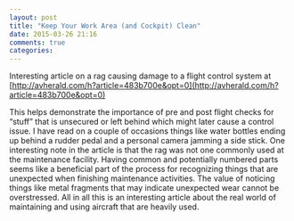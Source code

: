 ```yaml
---
layout: post
title: "Keep Your Work Area (and Cockpit) Clean"
date: 2015-03-26 21:16
comments: true
categories: 
---
```

Interesting article on a rag causing damage to a flight control system at 
[http://avherald.com/h?article=483b700e&opt=0](http://avherald.com/h?article=483b700e&opt=0)

This helps demonstrate the importance of pre and post flight checks for “stuff” that is unsecured or left behind which might later cause a control issue.
I have read on a couple of occasions things like water bottles ending up behind a rudder pedal and a personal camera jamming a side stick.
One interesting note in the article is that the rag was not one commonly used at the maintenance facility.
Having common and potentially numbered parts seems like a beneficial part of the process for recognizing things that are unexpected when finishing maintenance activities.
The value of noticing things like metal fragments that may indicate unexpected wear cannot be overstressed.
All in all this is an interesting article about the real world of maintaining and using aircraft that are heavily used.